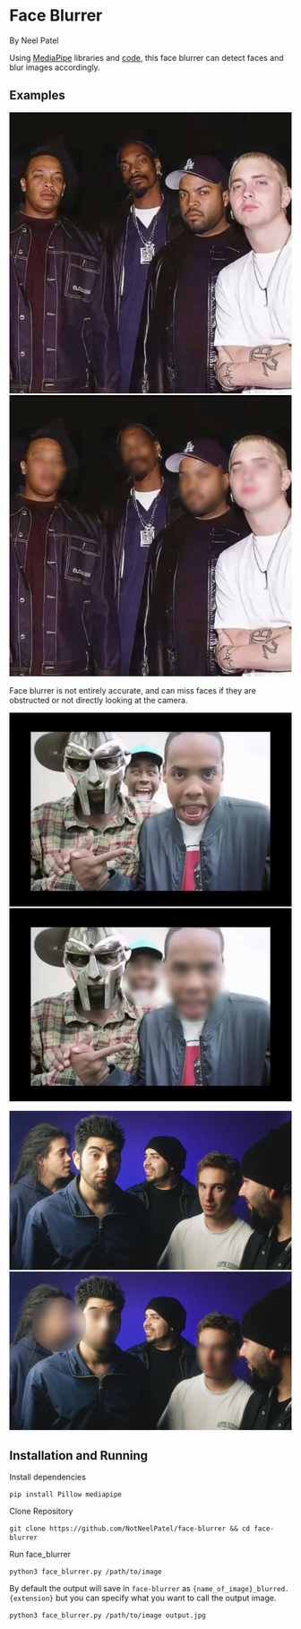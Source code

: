 # Face Blurrer
By Neel Patel

Using [MediaPipe](https://developers.google.com/mediapipe/solutions/vision/face_detector) libraries and [code](https://github.com/googlesamples/mediapipe/blob/main/examples/face_detector/python/face_detector.ipynb), this face blurrer can detect faces and blur images accordingly.

## Examples
![example image](./examples/example_0.jpg)
![example blurred image](./examples/example_0_blurred.jpg)

Face blurrer is not entirely accurate, and can miss faces if they are obstructed or not directly looking at the camera.

![example image](./examples/example_1.jpg)
![example blurred image](./examples/example_1_blurred.jpg)

![example image](./examples/example_2.jpg)
![example blurred image](./examples/example_2_blurred.jpg)

## Installation and Running
Install dependencies
```
pip install Pillow mediapipe
```
Clone Repository
```
git clone https://github.com/NotNeelPatel/face-blurrer && cd face-blurrer
```
Run face_blurrer
```
python3 face_blurrer.py /path/to/image
```
By default the output will save in `face-blurrer` as `{name_of_image}_blurred.{extension}` but you can specify what you want to call the output image.
```
python3 face_blurrer.py /path/to/image output.jpg
```





